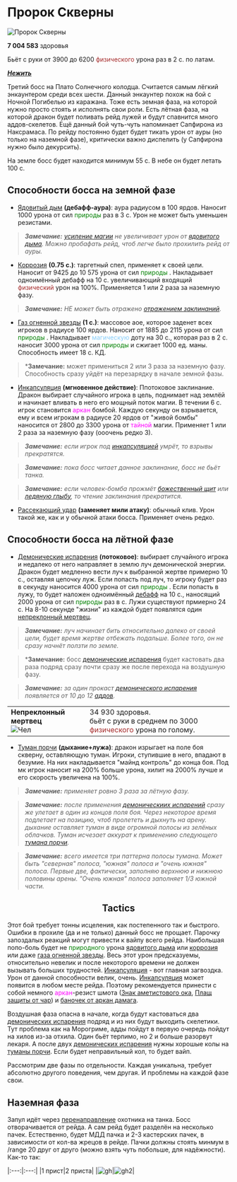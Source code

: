 # Пророк Скверны #

![Пророк Скверны](/img/пророк-скверны3.jpg)

**7 004 583** здоровья

Бьёт с руки от 3900 до 6200 <span style = "color:brown"> физического </span> урона раз в 2 с. по латам.

<em><u><b>Нежить</b></u></em>

Третий босс на Плато Солнечного колодца. Считается самым лёгкий энкаунтером среди всех шести. Данный энкаунтер похож на бой с Ночной Погибелью из каражана. Тоже есть земная фаза, на которой нужно просто стоять и исполнять свои роли. Есть лётная фаза, на которой дракон будет поливать рейд лужей и будут спавнится много аддов-скелетов. Ещё данный бой чуть-чуть напоминает Сапфирона из Наксрамаса. По рейду постоянно будет будет тикать урон от ауры (но только на наземной фазе), критически важно диспелить (у Сапфирона нужно было декурсить).

На земле босс будет находится минимум 55 с. В небе он будет летать 100 с. 

## Способности босса на земной фазе ##

 - [Ядовитый дым](https://ru.tbc.wowhead.com/spell=47002) **(дебафф-аура)**: аура радиусом в 100 ярдов. Наносит 1000 урона от сил <span style="color:green"> природы </span> раз в 3 с. Урон не может быть уменьшен резистами.

>***Замечание:** [усиление магии](https://ru.tbc.wowhead.com/spell=33946) не увеличивает урон от [ядовитого дыма](https://ru.tbc.wowhead.com/spell=47002). Можно пробафать рейд, чтоб легче было прохилить рейд от ауры.*

 - [Коррозия](https://ru.tbc.wowhead.com/spell=45866) **(0.75 с.)**: таргетный спел, применяет к своей цели. Наносит от 9425 до 10 575 урона от сил <span style="color:green"> природы </span>. Накладывает одноимённый дебафф на 10 с. увеличивающий входящий <span style = "color:brown"> физический </span> урон на 100%. Применяется 1 или 2 раза за наземную фазу.

>***Замечание:** НЕ может быть отражено [отражением заклинаний](https://ru.tbc.wowhead.com/spell=23920).*

 - [Газ огненной звезды](https://ru.tbc.wowhead.com/spell=45855) **(1 с.)**: массовое аое, которое заденет всех игроков в радиусе 100 ярдов. Наносит от 1885 до 2115 урона от сил <span style="color:green"> природы </span>. Накладывает <span style="color:LightSkyBlue">магическую</span> доту на 30 с., которая раз в 2 с. наносит 3000 урона от сил <span style="color:green"> природы </span> и сжигает 1000 ед. маны. Способность имеет 18 с. КД.

>***Замечание:** может примениться 2 или 3 раза за наземную фазу. Способность сразу уйдёт на перезарядку в начале земной фазы.

 - [Инкапсуляция](https://ru.tbc.wowhead.com/spell=45662) **(мгновенное действие)**: Ппотоковое заклинание. Дракон выбирает случайного игрока в цель, поднимает над землёй и начинает вливать в него его мощный поток магии. В течении 6 с. игрок становится <span style="color:magenta">аркан</span> бомбой. Каждую секунду он взрывается, ему и всем игрокам в радиусе 20 ярдов от "живой бомбы" наносится от 2800 до 3300 урона от <span style="color:magenta">тайной</span> магии. Применяет 1 или 2 раза за наземную фазу (ооочень редко 3).

>***Замечание:** если игрок под [инкапсуляцией](https://ru.tbc.wowhead.com/spell=45662) умрёт, то взрывы прекратятся.*

>***Замечание:** пока босс читает данное заклинание, босс не бьёт танка.*

>***Замечание:** если человек-бомба прожмёт [божественный щит](https://ru.tbc.wowhead.com/spell=1020) или [ледяную глыбу](https://ru.tbc.wowhead.com/spell=45438), то чтение заклинания прекратится.*

 - [Рассекающий удар](https://ru.tbc.wowhead.com/spell=19983) **(заменяет мили атаку)**: обычный клив. Урон такой же, как и у обычной атаки босса. Применяет очень редко.

## Способности босса на лётной фазе ##

 - [Демонические испарения](https://ru.tbc.wowhead.com/spell=46931) **(потоковое)**: выбирает случайного игрока и недалеко от него направляет в землю луч демонической энергии. Дракон будет медленно вести луч к выбранной жертве примерно 10 с., оставляя цепочку луж. Если попасть под луч, то игроку будет раз в секунду наносится 4000 урона от сил <span style="color:green"> природы </span>. Если попасть в лужу, то будет наложен одноимённый [дебафф](https://ru.tbc.wowhead.com/spell=45402) на 10 с., наносящий 2000 урона от сил <span style="color:green"> природы </span> раз в с. Лужи существуют прмиерно 24 с. На 8-10 секунде "жизни" из каждой будет появлятся один [непреклонный мертвец](https://ru.tbc.wowhead.com/npc=25268).

>***Замечание:** луч начинает бить относительно далеко от своей цели, будет время жертве отбежать подальше. Более того, он не сразу начнёт ползти по земле.*

>***Замечание:** босс [демонические испарения](https://ru.tbc.wowhead.com/spell=46931) будет кастовать два раза подряд сразу почти сразу же после перехода на воздушную фазу.

>***Замечание:** за один прокаст [демонического испарения](https://ru.tbc.wowhead.com/spell=46931) появляется от 10 до 12 [аддов](https://ru.tbc.wowhead.com/npc=25268).*

<table>
    <tr>
        <td>
            <b>Непреклонный мертвец</b> <br />
            <img src="/Sunwell_guide/img/dead.png" alt="Чел">
        </td>
        <td>
            34 930 здоровья.<br />
            бьёт с руки в среднем по 3000 <span style = "color:brown"> физического </span> урона по голому.<br />
        </td>
    </tr>
</table>

 - [Туман порчи](https://ru.tbc.wowhead.com/spell=45717) **(дыхание+лужа)**: дракон изрыгает на поле боя скверну, оставляющую туман. Игроки, ступившие в него, впадают в безумие. На них накладывается "майнд контроль" до конца боя. Под мк игрок наносит на 200% больше урона, хилит на 2000% лучше и его скорость увеличена на 100%.
 
 >***Замечание:** применяет ровно 3 раза за лётную фазу.*
 
 >***Замечание:** после применения [демоническиих испарений](https://ru.tbc.wowhead.com/spell=46931) сразу же улетает в один из концов поля боя. Через некоторое время подлетает на позицию, чтоб пролететь и дыхнуть на арену. дыхание оставляет туман в виде огромной полосы из зелёных облачков. Туман исчезает аккурат к применению следующего [тумана порчи](https://ru.tbc.wowhead.com/spell=45717).*
 
 >***Замечание:** всего имеется три паттерна полосы тумана. Может быть "северная" полоса, "южная" полоса и "очень южная" полоса. Первые две, фактически, заполняю верхнюю и нижнюю половины арены. "Очень южная" полоса заполняет 1/3 южной части.*
 
<h2 align = "center">Tactics</h2>
 
Этот бой требует тонны исцеления, как постепенного так и быстрого. Ошибки в прохиле (да и не только) данный босс не прощает. Парочку запоздалых реакций могут привести к вайпу всего рейда. Наибольшая попо-боль будет не <span style="color:green"> природного </span> урона [ядовитого дыма](https://ru.tbc.wowhead.com/spell=47002) или [коррозия](https://ru.tbc.wowhead.com/spell=45866) или даже [газа огненной звезды](https://ru.tbc.wowhead.com/spell=45855). Весь этот урон предсказуемы, относительно невелик и после некоторого времени не должен вызывать больших трудностей. [Инкапсуляция](https://ru.tbc.wowhead.com/spell=45662) - вот главная загвоздка. Урон от данной способности велик, очень. [Инкапсуляция](https://ru.tbc.wowhead.com/spell=45662) может появится в любом месте рейда. Поэтому рекомендуется принести с собой немного <span style="color:magenta">аркан</span>-резист шмота ([Знак аметистового ока](https://ru.tbc.wowhead.com/item=31113), [Плащ защиты от чар](https://ru.tbc.wowhead.com/item=30831)) и [баночек от аркан дамага](https://ru.tbc.wowhead.com/spell=28575).

Воздушная фаза опасна в начале, когда будут кастоваться два [демонических испарения](https://ru.tbc.wowhead.com/spell=46931) подряд и из них будут выходить скелетики. Тут проблема как на Морогриме, адды пойдут в первую очередь пойдут на хилов из-за отхила. Один бьёт терпимо, но 2 и больше разорвут лекаря. А после двух [демонических испарения](https://ru.tbc.wowhead.com/spell=46931) нужны хорошые колы на [туманы порчи](https://ru.tbc.wowhead.com/spell=45717). Если будет неправильный кол, то будет вайп.
 
Рассмотрим две фазы по отдельности. Каждая уникальна, требует абсолютно другого поведения, чем другая. И проблемы на каждой фазе свои.
 
 ## Наземная фаза ##

Запул идёт через [перенаправление](https://ru.tbc.wowhead.com/spell=34477/) охотника на танка. Босс отворачивается от рейда. А сам рейд будет разделён на несколько пачек. Естественно, будет МДД пачка и 2-3 кастерских пачек, в зависимости от кол-ва жрецов в рейде. Пачки должны стоять минмум в /range 20 друг от друго (можно взять чуть побольше, для надёжности). Как-то так:

|:---:|:---:|
|1 прист|2 приста|
|![gh](/img/Пророк1прист.png)|![gh2](/img/Пророк2приста.png)|

